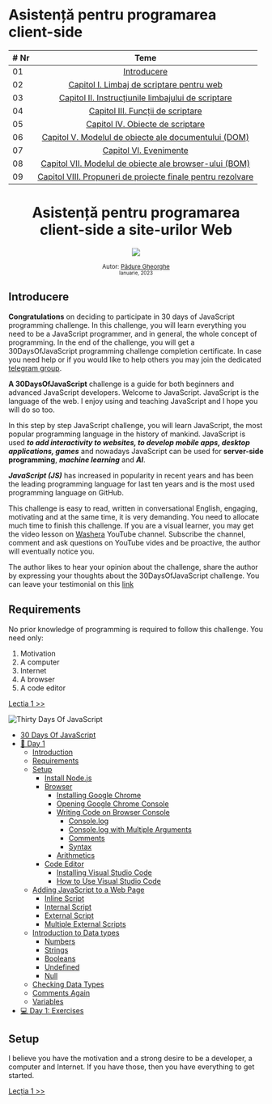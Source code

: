 # Asistență pentru programarea client-side

| # Nr  |                                                                        Teme                                                                         |
| ----- | :-------------------------------------------------------------------------------------------------------------------------------------------------: |
| 01    |                                                               [Introducere](./readMe.md)                                                            |
| 02    |                                       [Capitol I. Limbaj de scriptare pentru web](./Capitol_1/readMe.md)                                            |
| 03    |                              [Capitol II. Instrucțiunile limbajului de scriptare](./Capitol_2/readMe.md)                                            |
| 04    |                                               [Capitol III. Funcții de scriptare](./Capitol_3/readMe.md)                                            |
| 05    |                                                [Capitol IV. Obiecte de scriptare](./Capitol_4/readMe.md)                                            |
| 06    |                            [Capitol V. Modelul de obiecte ale documentului (DOM)](./Capitol_5/readMe.md)                                            |
| 07    |                                                          [Capitol VI. Evenimente](./Capitol_6/readMe.md)                                            |
| 08    |                          [Capitol VII. Modelul de obiecte ale browser-ului (BOM)](./Capitol_7/readMe.md)                                            |
| 09    |                     [Capitol VIII. Propuneri de proiecte finale pentru rezolvare](./Capitol_8/readMe.md)                                            |

<div align="center">
  <h1>Asistență pentru programarea client-side a site-urilor Web</h1>
  <a class="header-badge" target="_blank" href="https://www.linkedin.com/in/gheorghe-p%C4%83dure-530b08148/">
  <img src="https://img.shields.io/badge/style--5eba00.svg?label=LinkedIn&logo=linkedin&style=social">
  </a>

<sub>Autor:
<a href="https://www.linkedin.com/in/gheorghe-p%C4%83dure-530b08148/" target="_blank">Pădure Gheorghe</a><br>
<small> Ianuarie, 2023</small>
</sub>

</div>

</div>
</div>

## Introducere

**Congratulations** on deciding to participate in 30 days of JavaScript programming challenge. In this challenge, you will learn everything you need to be a JavaScript programmer, and in general, the whole concept of programming. In the end of the challenge,  you will get a 30DaysOfJavaScript programming challenge completion certificate. In case you need help or if you would like to help others you may join the dedicated [telegram group](https://t.me/ThirtyDaysOfJavaScript). 

**A 30DaysOfJavaScript** challenge is a guide for both beginners and advanced JavaScript developers. Welcome to JavaScript. JavaScript is the language of the web. I enjoy using and teaching JavaScript and I hope you will do so too.

In this step by step JavaScript challenge, you will learn JavaScript, the most popular programming language in the history of mankind.
JavaScript is used **_to add interactivity to websites, to develop mobile apps, desktop applications, games_** and nowadays JavaScript can be used for **server-side programming**,  **_machine learning_** and **_AI_**.

**_JavaScript (JS)_** has increased in popularity in recent years and has been the leading
programming language for last ten years and is the most used programming language on
GitHub.

This challenge is easy to read, written in conversational English, engaging, motivating and at the same time, it is very demanding. You need to allocate much time to finish this challenge. If you are a visual learner, you may get the video lesson on <a href="https://www.youtube.com/channel/UC7PNRuno1rzYPb1xLa4yktw"> Washera</a> YouTube channel. Subscribe the channel, comment and ask questions on YouTube vides and be proactive, the author will eventually notice you. 

The author likes to hear your opinion about the challenge, share the author by expressing your thoughts about the 30DaysOfJavaScript challenge. You can leave your testimonial on this [link](https://testimonial-vdzd.onrender.com//)

## Requirements

No prior knowledge of programming is required to follow this challenge. You need only:

1. Motivation
2. A computer
3. Internet
4. A browser
5. A code editor

[Lectia 1 >>](./Capitol_1/README.md)

![Thirty Days Of JavaScript](./images/day_1_1.png)

- [30 Days Of JavaScript](#30-days-of-javascript)
- [📔 Day 1](#-day-1)
	- [Introduction](#introduction)
	- [Requirements](#requirements)
	- [Setup](#setup)
		- [Install Node.js](#install-nodejs)
		- [Browser](#browser)
			- [Installing Google Chrome](#installing-google-chrome)
			- [Opening Google Chrome Console](#opening-google-chrome-console)
			- [Writing Code on Browser Console](#writing-code-on-browser-console)
				- [Console.log](#consolelog)
				- [Console.log with Multiple Arguments](#consolelog-with-multiple-arguments)
				- [Comments](#comments)
				- [Syntax](#syntax)
			- [Arithmetics](#arithmetics)
		- [Code Editor](#code-editor)
			- [Installing Visual Studio Code](#installing-visual-studio-code)
			- [How to Use Visual Studio Code](#how-to-use-visual-studio-code)
	- [Adding JavaScript to a Web Page](#adding-javascript-to-a-web-page)
		- [Inline Script](#inline-script)
		- [Internal Script](#internal-script)
		- [External Script](#external-script)
		- [Multiple External Scripts](#multiple-external-scripts)
	- [Introduction to Data types](#introduction-to-data-types)
		- [Numbers](#numbers)
		- [Strings](#strings)
		- [Booleans](#booleans)
		- [Undefined](#undefined)
		- [Null](#null)
	- [Checking Data Types](#checking-data-types)
	- [Comments Again](#comments-again)
	- [Variables](#variables)
- [💻 Day 1: Exercises](#-day-1-exercises)

## Setup

I believe you have the motivation and a strong desire to be a developer, a computer and Internet. If you have those, then you have everything to get started.


[Lecția 1 >>](./Capitol_1/README.md)
